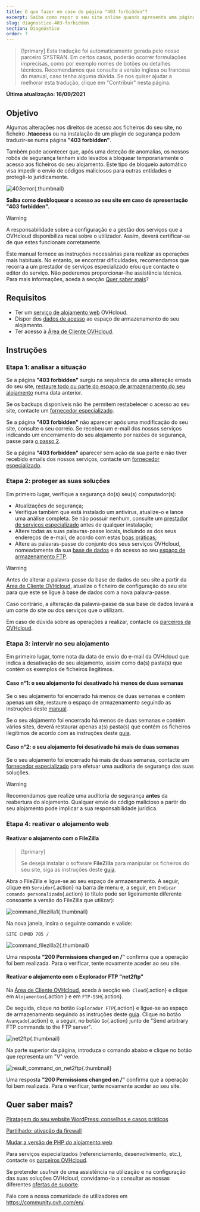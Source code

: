 ```yaml
---
title: O que fazer em caso de página "403 forbidden"?
excerpt: Saiba como repor o seu site online quando apresenta uma página "403 forbidden"
slug: diagnostico-403-forbidden
section: Diagnóstico
order: 7
---
```


> [!primary]
> Esta tradução foi automaticamente gerada pelo nosso parceiro SYSTRAN. Em certos casos, poderão ocorrer formulações imprecisas, como por exemplo nomes de botões ou detalhes técnicos. Recomendamos que consulte a versão inglesa ou francesa do manual, caso tenha alguma dúvida. Se nos quiser ajudar a melhorar esta tradução, clique em "Contribuir" nesta página.
>

**Última atualização: 16/09/2021**

## Objetivo

Algumas alterações nos direitos de acesso aos ficheiros do seu site, no ficheiro **.htaccess** ou na instalação de um plugin de segurança podem traduzir-se numa página **"403 forbidden"**.

Também pode acontecer que, após uma deteção de anomalias, os nossos robôs de segurança tenham sido levados a bloquear temporariamente o acesso aos ficheiros do seu alojamento. Este tipo de bloqueio automático visa impedir o envio de códigos maliciosos para outras entidades e protegê-lo juridicamente.

![403error](images/403error.png){.thumbnail}

**Saiba como desbloquear o acesso ao seu site em caso de apresentação "403 forbidden".**

> [!warning]
>
> A responsabilidade sobre a configuração e a gestão dos serviços que a OVHcloud disponibiliza recai sobre o utilizador. Assim, deverá certificar-se de que estes funcionam corretamente.
>
> Este manual fornece as instruções necessárias para realizar as operações mais habituais. No entanto, se encontrar dificuldades, recomendamos que recorra a um prestador de serviços especializado e/ou que contacte o editor do serviço. Não poderemos proporcionar-lhe assistência técnica. Para mais informações, aceda à secção [Quer saber mais](#gofurther)?
>

## Requisitos

- Ter um [serviço de alojamento web](https://www.ovh.pt/alojamento-partilhado/) OVHcloud.
- Dispor dos [dados de acesso](../aceder-espaco-de-armazenamento-ftp-alojamento-web/#1-recuperar-as-informacoes-de-acesso) ao espaço de armazenamento do seu alojamento.
- Ter acesso à [Área de Cliente OVHcloud](https://www.ovh.com/auth/?action=gotomanager&from=https://www.ovh.pt/&ovhSubsidiary=pt).

## Instruções

### Etapa 1: analisar a situação

Se a página **"403 forbidden"** surgiu na sequência de uma alteração errada do seu site, [restaure todo ou parte do espaço de armazenamento do seu alojamento](../restauracao-ftp-filezilla-area-de-cliente/) numa data anterior.

Se os backups disponíveis não lhe permitem restabelecer o acesso ao seu site, contacte um [fornecedor especializado](https://partner.ovhcloud.com/pt/).

Se a página **"403 forbidden"** não aparecer após uma modificação do seu site, consulte o seu correio. Se recebeu um e-mail dos nossos serviços indicando um encerramento do seu alojamento por razões de segurança, passe para [o passo 2](#step2).

Se a página **"403 forbidden"** aparecer sem ação da sua parte e não tiver recebido emails dos nossos serviços, contacte um [fornecedor especializado](https://partner.ovhcloud.com/pt/).

### Etapa 2: proteger as suas soluções <a name="step2"></a>

Em primeiro lugar, verifique a segurança do(s) seu(s) computador(s):

- Atualizações de segurança;
- Verifique também que está instalado um antivírus, atualize-o e lance uma análise completa. Se não possuir nenhum, consulte um [prestador de serviços especializado](https://partner.ovhcloud.com/pt/) antes de qualquer instalação;
- Altere todas as suas palavras-passe locais, incluindo as dos seus endereços de e-mail, de acordo com estas [boas práticas](https://docs.ovh.com/pt/customer/gerir-a-palavra-passe/#gerar-uma-boa-palavra-passe);
- Altere as palavras-passe do conjunto dos seus serviços OVHcloud, nomeadamente da sua [base de dados](../alterar-palavra-passe-base-de-dados/) e do acesso ao seu [espaço de armazenamento FTP](../alterar-palavra-passe-utilizador-ftp/).

> [!warning]
>
> Antes de alterar a palavra-passe da base de dados do seu site a partir da [Área de Cliente OVHcloud](https://www.ovh.com/auth/?action=gotomanager&from=https://www.ovh.pt/&ovhSubsidiary=pt), atualize o ficheiro de configuração do seu site para que este se ligue à base de dados com a nova palavra-passe.
>
> Caso contrário, a alteração da palavra-passe da sua base de dados levará a um corte do site ou dos serviços que o utilizam.
>
> Em caso de dúvida sobre as operações a realizar, contacte os [parceiros da OVHcloud](https://partner.ovhcloud.com/pt/).
>

### Etapa 3: intervir no seu alojamento

Em primeiro lugar, tome nota da data de envio do e-mail da OVHcloud que indica a desativação do seu alojamento, assim como da(s) pasta(s) que contém os exemplos de ficheiros ilegítimos.

#### Caso n°1: o seu alojamento foi desativado há menos de duas semanas

Se o seu alojamento foi encerrado há menos de duas semanas e contém apenas um site, restaure o espaço de armazenamento seguindo as instruções deste [manual](../restauracao-ftp-filezilla-area-de-cliente/#restaurar-o-espaco-de-armazenamento-a-partir-da-area-de-cliente).

Se o seu alojamento foi encerrado há menos de duas semanas e contém vários sites, deverá restaurar apenas a(s) pasta(s) que contém os ficheiros ilegítimos de acordo com as instruções deste [guia](../restauracao-ftp-filezilla-area-de-cliente/#restaurar-um-ficheiro-a-partir-de-um-programa-ou-uma-interface).

#### Caso n°2: o seu alojamento foi desativado há mais de duas semanas

Se o seu alojamento foi encerrado há mais de duas semanas, contacte um [fornecedor especializado](https://partner.ovhcloud.com/pt/) para efetuar uma auditoria de segurança das suas soluções. 

> [!warning]
>
> Recomendamos que realize uma auditoria de segurança **antes** da reabertura do alojamento. Qualquer envio de código malicioso a partir do seu alojamento pode implicar a sua responsabilidade jurídica.
>

### Etapa 4: reativar o alojamento web

#### Reativar o alojamento com o FileZilla

> [!primary]
>
> Se deseja instalar o software **FileZilla** para manipular os ficheiros do seu site, siga as instruções deste [guia](../partilhado_guia_de_utilizacao_do_filezilla/).
>

Abra o FileZilla e ligue-se ao seu espaço de armazenamento. A seguir, clique em `Servidor`{.action} na barra de menu e, a seguir, em `Indicar comando personalizado`{.action} (o título pode ser ligeiramente diferente consoante a versão do FileZilla que utilizar):

![command_filezilla1](images/command_filezilla1.png){.thumbnail}

Na nova janela, insira o seguinte comando e valide:

```
SITE CHMOD 705 /
```

![command_filezilla2](images/command_filezilla2.png){.thumbnail}

Uma resposta **"200 Permissions changed on /"** confirma que a operação foi bem realizada. Para o verificar, tente novamente aceder ao seu site.

#### Reativar o alojamento com o Explorador FTP "net2ftp"

Na [Área de Cliente OVHcloud](https://www.ovh.com/auth/?action=gotomanager&from=https://www.ovh.pt/&ovhSubsidiary=pt), aceda à secção `Web Cloud`{.action} e clique em `Alojamentos`{.action } e em `FTP-SSH`{.action}.

De seguida, clique no botão `Explorador FTP`{.action} e ligue-se ao espaço de armazenamento seguindo as instruções deste [guia](../aceder-espaco-de-armazenamento-ftp-alojamento-web/#1-ligacao-atraves-de-ftp-explorer). Clique no botão `Avançado`{.action} e, a seguir, no botão `Go`{.action} junto de "Send arbitrary FTP commands to the FTP server".

![net2ftp](images/net2ftp.png){.thumbnail}

Na parte superior da página, introduza o comando abaixo e clique no botão que representa um "V" verde.

![result_command_on_net2ftp](images/result_command_on_net2ftp.png){.thumbnail}

Uma resposta **"200 Permissions changed on /"** confirma que a operação foi bem realizada. Para o verificar, tente novamente aceder ao seu site.

## Quer saber mais? <a name="gofurther"></a>

[Piratagem do seu website WordPress: conselhos e casos práticos](../piratagem_do_seu_website_wordpress_conselhos_e_casos_praticos/)

[Partilhado: ativação da firewall](../partilhado_ativacao_da_firewall/)

[Mudar a versão de PHP do alojamento web](../configurar_o_php_num_alojamento_web_alojamentos_2014_ovh/)

Para serviços especializados (referenciamento, desenvolvimento, etc.), contacte os [parceiros OVHcloud](https://partner.ovhcloud.com/pt/).

Se pretender usufruir de uma assistência na utilização e na configuração das suas soluções OVHcloud, convidamo-lo a consultar as nossas diferentes [ofertas de suporte](https://www.ovhcloud.com/pt/support-levels/).

Fale com a nossa comunidade de utilizadores em <https://community.ovh.com/en/>.